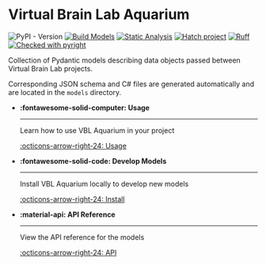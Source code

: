# Virtual Brain Lab Aquarium

![PyPI - Version](https://img.shields.io/pypi/v/vbl-aquarium)
[![Build Models](https://github.com/VirtualBrainLab/vbl-aquarium/actions/workflows/build-models.yml/badge.svg)](https://github.com/VirtualBrainLab/vbl-aquarium/actions/workflows/build-models.yml)
[![Static Analysis](https://github.com/VirtualBrainLab/vbl-aquarium/actions/workflows/static-analysis.yml/badge.svg)](https://github.com/VirtualBrainLab/vbl-aquarium/actions/workflows/static-analysis.yml)
[![Hatch project](https://img.shields.io/badge/%F0%9F%A5%9A-Hatch-4051b5.svg)](https://github.com/pypa/hatch)
[![Ruff](https://img.shields.io/endpoint?url=https://raw.githubusercontent.com/astral-sh/ruff/main/assets/badge/v2.json)](https://github.com/astral-sh/ruff)
[![Checked with pyright](https://microsoft.github.io/pyright/img/pyright_badge.svg)](https://microsoft.github.io/pyright/)

Collection of Pydantic models describing data objects passed between Virtual
Brain Lab projects.

Corresponding JSON schema and C# files are generated automatically and are
located in the `models` directory.

<div class="grid cards" markdown>

-   __:fontawesome-solid-computer: Usage__

    ---

    Learn how to use VBL Aquarium in your project

    [:octicons-arrow-right-24: Usage](home/usage.md)

-   __:fontawesome-solid-code: Develop Models__

    ---

    Install VBL Aquarium locally to develop new models

    [:octicons-arrow-right-24: Install](development/index.md)


-   __:material-api: API Reference__

    ---

    View the API reference for the models

    [:octicons-arrow-right-24: API](api/index.md)
</div>
